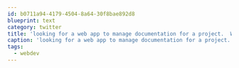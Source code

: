 ```yaml
---
id: b0711a94-4179-4504-8a64-30f8bae892d8
blueprint: text
category: twitter
title: 'looking for a web app to manage documentation for a project.  What does everyone else out there use?  Wiki?  Sharepoint? #webdev'
caption: 'looking for a web app to manage documentation for a project.  What does everyone else out there use?  Wiki?  Sharepoint? <span class="hashtag hashtag_local">#<a href="http://tweettemp.darylchymko.ca/?tag=webdev">webdev</a>'
tags:
  - webdev
---
```

